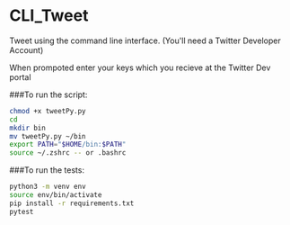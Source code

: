 # CLI_Tweet

Tweet using the command line interface. (You'll need a Twitter Developer Account)

When prompoted enter your keys which you recieve at the Twitter Dev portal

###To run the script:
```sh
chmod +x tweetPy.py
cd
mkdir bin
mv tweetPy.py ~/bin
export PATH="$HOME/bin:$PATH"
source ~/.zshrc -- or .bashrc
```

###To run the tests:
```sh
python3 -m venv env
source env/bin/activate
pip install -r requirements.txt
pytest
```
